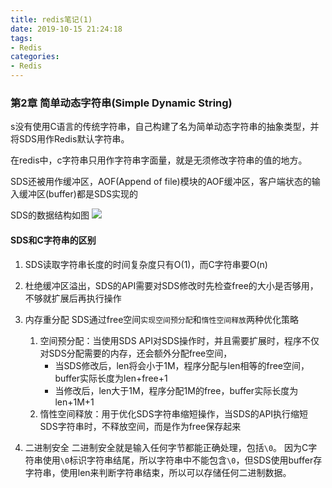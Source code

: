 ```yaml
---
title: redis笔记(1)
date: 2019-10-15 21:24:18
tags:
- Redis
categories:
- Redis
---
```


### 第2章 简单动态字符串(Simple Dynamic String)

s没有使用C语言的传统字符串，自己构建了名为简单动态字符串的抽象类型，并将SDS用作Redis默认字符串。

在redis中，c字符串只用作字符串字面量，就是无须修改字符串的值的地方。

SDS还被用作缓冲区，AOF(Append of file)模块的AOF缓冲区，客户端状态的输入缓冲区(buffer)都是SDS实现的

SDS的数据结构如图
![](https://hedgehog-img.pek3b.qingstor.com/SDS_201910160001.png)

#### SDS和C字符串的区别
1. SDS读取字符串长度的时间复杂度只有O(1)，而C字符串要O(n)
2. 杜绝缓冲区溢出，SDS的API需要对SDS修改时先检查free的大小是否够用，不够就扩展后再执行操作

3. 内存重分配
    SDS通过free空间`实现空间预分配`和`惰性空间释放`两种优化策略
    1. 空间预分配：当使用SDS API对SDS操作时，并且需要扩展时，程序不仅对SDS分配需要的内存，还会额外分配free空间， 
        * 当SDS修改后，len将会小于1M，程序分配与len相等的free空间，buffer实际长度为len+free+1
        * 当修改后，len大于1M，程序分配1M的free，buffer实际长度为len+1M+1
    2. 惰性空间释放：用于优化SDS字符串缩短操作，当SDS的API执行缩短SDS字符串时，不释放空间，而是作为free保存起来

4. 二进制安全
    二进制安全就是输入任何字节都能正确处理，包括`\0`。
    因为C字符串使用`\0`标识字符串结尾，所以字符串中不能包含`\0`，但SDS使用buffer存字符串，使用len来判断字符串结束，所以可以存储任何二进制数据。
    
